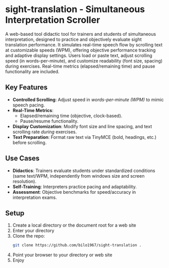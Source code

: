 # sight-translation - Simultaneous Interpretation Scroller  
A web-based tool didactic tool for trainers and students of simultaneous interpretation, designed to practice and objectively evaluate sight translation performance. It simulates real-time speech flow by scrolling text at customizable speeds (WPM), offering objective performance tracking and adaptive display settings. 
Users load or paste text, adjust scrolling speed (in words-per-minute), and customize readability (font size, spacing) during exercises. Real-time metrics (elapsed/remaining time) and pause functionality are included.  

## Key Features  
- **Controlled Scrolling**: Adjust speed in *words-per-minute (WPM)* to mimic speech pacing.  
- **Real-Time Metrics**:  
  - Elapsed/remaining time (objective, clock-based).  
  - Pause/resume functionality.  
- **Display Customization**: Modify font size and line spacing, and text scrolling rate *during* exercises.  
- **Text Preparation**: Format raw text via TinyMCE (bold, headings, etc.) before scrolling.  

## Use Cases  
- **Didactics**: Trainers evaluate students under standardized conditions (same text/WPM, independently from windows size and screen resolution).  
- **Self-Training**: Interpreters practice pacing and adaptability.  
- **Assessment**: Objective benchmarks for speed/accuracy in interpretation exams.  

## Setup  
1. Create a local directory or the document root for a web site
2. Enter your directory
3. Clone the repo:  
   ```bash  
   git clone https://github.com/bilo1967/sight-translation .
   ```
4. Point your browser to your directory or web site
5. Enjoy

